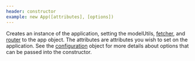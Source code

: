 ```yaml
---
header: constructor
example: new App([attributes], [options])
---
```


Creates an instance of the application, setting the modelUtils, [fetcher](/fetcher), and [router](/router) to the app object.  The attributes are attributes you wish to set on the application.  See the [configuration](#config) object for more details about options that can be passed into the constructor.

